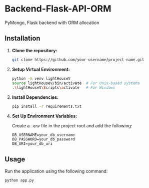 # Backend-Flask-API-ORM
PyMongo, Flask backend with ORM allocation

## Installation

1. **Clone the repository:**

    ```bash
    git clone https://github.com/your-username/project-name.git
    ```

2. **Setup Virtual Environment:**

    ```bash
    python -m venv lightHouseV
    source lightHouseV/bin/activate  # For Unix-based systems
    .\lightHouseV\Scripts\activate   # For Windows
    ```

3. **Install Dependencies:**

    ```bash
    pip install -r requirements.txt
    ```

4. **Set Up Environment Variables:**

    Create a `.env` file in the project root and add the following:

    ```plaintext
    DB_USERNAME=your_db_username
    DB_PASSWORD=your_db_password
    DB_URI=your_db_uri
    ```

## Usage

Run the application using the following command:

```bash
python app.py
